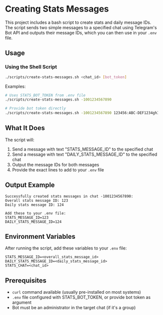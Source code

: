# Creating Stats Messages

This project includes a bash script to create stats and daily message IDs. The script sends two simple messages to a specified chat using Telegram's Bot API and outputs their message IDs, which you can then use in your `.env` file.

## Usage

### Using the Shell Script

```bash
./scripts/create-stats-messages.sh <chat_id> [bot_token]
```

Examples:
```bash
# Uses STATS_BOT_TOKEN from .env file
./scripts/create-stats-messages.sh -1001234567890

# Provide bot token directly
./scripts/create-stats-messages.sh -1001234567890 123456:ABC-DEF1234ghIkl-zyx57W2v1u123ew11
```

## What It Does

The script will:
1. Send a message with text "STATS_MESSAGE_ID" to the specified chat
2. Send a message with text "DAILY_STATS_MESSAGE_ID" to the specified chat  
3. Output the message IDs for both messages
4. Provide the exact lines to add to your `.env` file

## Output Example

```
Successfully created stats messages in chat -1001234567890:
Overall stats message ID: 123
Daily stats message ID: 124

Add these to your .env file:
STATS_MESSAGE_ID=123
DAILY_STATS_MESSAGE_ID=124
```

## Environment Variables

After running the script, add these variables to your `.env` file:

```env
STATS_MESSAGE_ID=<overall_stats_message_id>
DAILY_STATS_MESSAGE_ID=<daily_stats_message_id>
STATS_CHAT=<chat_id>
```

## Prerequisites

- `curl` command available (usually pre-installed on most systems)
- `.env` file configured with STATS_BOT_TOKEN, or provide bot token as argument
- Bot must be an administrator in the target chat (if it's a group)